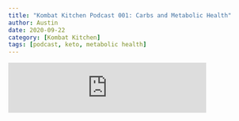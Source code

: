 ```yaml
---
title: "Kombat Kitchen Podcast 001: Carbs and Metabolic Health"
author: Austin
date: 2020-09-22
category: [Kombat Kitchen]
tags: [podcast, keto, metabolic health]
---
```


<iframe src="https://anchor.fm/kombatkitchen/embed/episodes/Carbs-and-Metabolic-Health--Episode-001-ep3jcs" height="102px" width="400px" frameborder="0" scrolling="no"></iframe>
